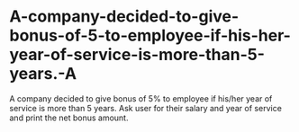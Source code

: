 # A-company-decided-to-give-bonus-of-5-to-employee-if-his-her-year-of-service-is-more-than-5-years.-A
A company decided to give bonus of 5% to employee if his/her year of service is more than 5 years. Ask user for their salary and year of service and print the net bonus amount.
